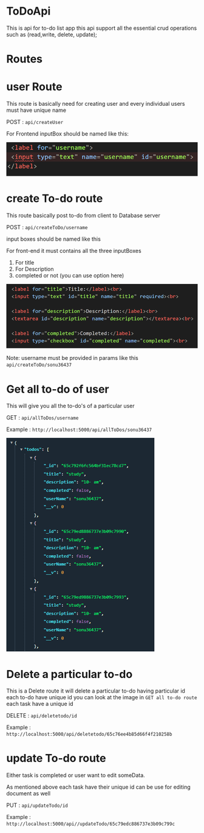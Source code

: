 # ToDoApi

This is api for to-do list app this api support all the essential crud operations such as (read,write, delete, update);

# Routes

# user Route

This route is basically need for creating user and every individual users must have unique name

POST :  `api/createUser`

For Frontend inputBox should be named like this:

![1707648200861](image/README/1707648200861.png)

# create To-do route

This route basically post to-do from client to Database server

POST : `api/createToDo/username`

input boxes should be named like this 

For front-end it must contains all the three inputBoxes

1. For title
2. For Description
3. completed or not (you can use option here)

![1707648850739](image/README/1707648850739.png)

 Note: username must be provided in params  like this `api/createToDo/sonu36437`

# Get all to-do of user 

This will give you all the to-do's of a particular user 

GET : `api/allToDos/username`

Example : `http://localhost:5000/api/allToDos/sonu36437`

![1707649328218](image/README/1707649328218.png)

# Delete a particular to-do

This is a Delete route it will delete a particular  to-do having particular id each to-do have unique id you can look at the image in `GET all to-do route` each task have a unique id 

DELETE : `api/deletetodo/id`

Example : `http://localhost:5000/api/deletetodo/65c76ee4b85d66f4f210258b`

# update To-do route

Either task is completed or user want to edit someData.

As mentioned above each task have their unique id can be use for editing document as well

PUT : `api/updateTodo/id`

Example : `http://localhost:5000/api//updateTodo/65c79edc886737e3b09c799c`
